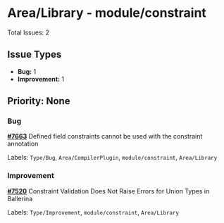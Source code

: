 # Area/Library - module/constraint

Total Issues: 2

## Issue Types

- **Bug:** 1
- **Improvement:** 1

## Priority: None

### Bug

**[#7663](https://github.com/ballerina-platform/ballerina-library/issues/7663)** Defined field constraints cannot be used with the constraint annotation

Labels: `Type/Bug`, `Area/CompilerPlugin`, `module/constraint`, `Area/Library`

### Improvement

**[#7520](https://github.com/ballerina-platform/ballerina-library/issues/7520)** Constraint Validation Does Not Raise Errors for Union Types in Ballerina

Labels: `Type/Improvement`, `module/constraint`, `Area/Library`


